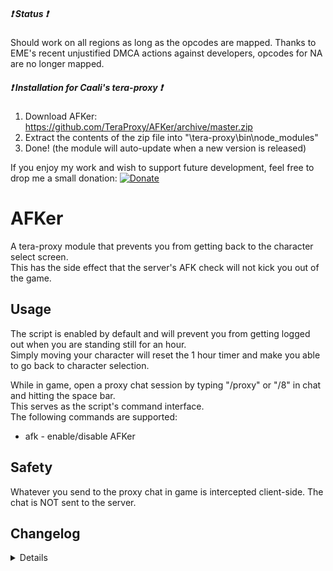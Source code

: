 ##### :heavy_exclamation_mark: Status :heavy_exclamation_mark:
Should work on all regions as long as the opcodes are mapped. Thanks to EME's recent unjustified DMCA actions against developers, opcodes for NA are no longer mapped.

##### :heavy_exclamation_mark: Installation for Caali's tera-proxy :heavy_exclamation_mark:
1) Download AFKer: https://github.com/TeraProxy/AFKer/archive/master.zip
2) Extract the contents of the zip file into "\tera-proxy\bin\node_modules\"
3) Done! (the module will auto-update when a new version is released)
  
If you enjoy my work and wish to support future development, feel free to drop me a small donation: [![Donate](https://www.paypalobjects.com/webstatic/en_US/i/buttons/PP_logo_h_100x26.png)](https://www.paypal.com/cgi-bin/webscr?cmd=_donations&business=A3KBZUCSEQ5RJ&lc=US&item_name=TeraProxy&curency_code=USD&no_note=1&no_shipping=1&currency_code=USD&bn=PP%2dDonationsBF%3abtn_donate_SM%2egif%3aNonHosted)

# AFKer
A tera-proxy module that prevents you from getting back to the character select screen.  
This has the side effect that the server's AFK check will not kick you out of the game.  

## Usage
The script is enabled by default and will prevent you from getting logged out when you are standing still for an hour.  
Simply moving your character will reset the 1 hour timer and make you able to go back to character selection.  
  
While in game, open a proxy chat session by typing "/proxy" or "/8" in chat and hitting the space bar.  
This serves as the script's command interface.  
The following commands are supported:  
  
* afk - enable/disable AFKer

## Safety
Whatever you send to the proxy chat in game is intercepted client-side. The chat is NOT sent to the server.  

## Changelog
<details>

### 1.2.5
* [~] Code changes due to Caali's recent tera-proxy updates
* [-] Removed support for Pinkie Pie's tera-proxy
### 1.2.4
* [*] Fixed a weird case-sensitivity issue
### 1.2.3
* [+] You won't be logged out anymore when other players or NPCs move you (thanks to Owyn)
* [+] Now supports auto-updating via Caali's tera-proxy
### 1.2.2
* [*] Updated hook versions for compatibility with the latest tera-proxy
### 1.2.1
* [*] Some code cleanup
* [*] Full conversion to Pinkie Pie's command module
### 1.2.0
* [+] AFKer will now activate itself after standing still for an hour
* [*] AFKer is now enabled by default
* [+] Added support for Pinkie Pie's command module which is now a requirement
### 1.1.0
* [+] Added !afk command to toggle between "on" and "off" in non-whisper chats
### 1.0.0
* [~] Initial Release

</details>